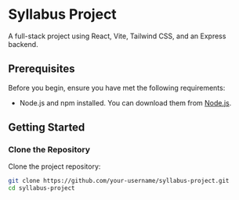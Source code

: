 # Syllabus Project

A full-stack project using React, Vite, Tailwind CSS, and an Express backend.

## Prerequisites

Before you begin, ensure you have met the following requirements:
- Node.js and npm installed. You can download them from [Node.js](https://nodejs.org/).

## Getting Started

### Clone the Repository

Clone the project repository:

```bash
git clone https://github.com/your-username/syllabus-project.git
cd syllabus-project
